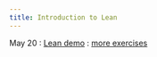 ```yaml
---
title: Introduction to Lean
---
```


May 20
: [Lean demo](https://live.lean-lang.org/#project=GlimpseOfLean&url=https%3A%2F%2Fraw.githubusercontent.com%2FPatrickMassot%2FGlimpseOfLean%2Frefs%2Fheads%2Fmaster%2FGlimpseOfLean%2FExercises%2FShorter.lean)
  : [more exercises](https://github.com/harryrichman/glimpse-of-lean)
